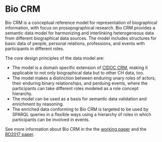 # Bio CRM

Bio CRM is a conceptual reference model for representation of biographical information, with focus on prosopographical research. Bio CRM provides a semantic data model for harmonizing and interlinking heterogeneous data from different biographical data sources. The model includes structures for basic data of people, personal relations, professions, and events with participants in different roles.

The core design principles of the data model are:

* The model is a domain specific extension of [CIDOC CRM](http://www.cidoc-crm.org/), making it applicable to not only biographical data but to other CH data, too.
* The model makes a distinction between enduring unary roles of actors, their enduring binary relationships, and perduing events, where the participants can take different roles modeled as a role concept hierarchy.
* The model can be used as a basis for semantic data validation and enrichment by reasoning.
* The enriched data conforming to Bio CRM is targeted to be used by SPARQL queries in a flexible ways using a hierarchy of roles in which participants can be involved in events.

See more information about Bio CRM in the the [working paper](https://seco.cs.aalto.fi/projects/biographies/biocrm-2020-05-28.pdf) and the [BD2017 paper](https://seco.cs.aalto.fi/publications/2018/tuominen-et-al-bio-crm-2018.pdf).